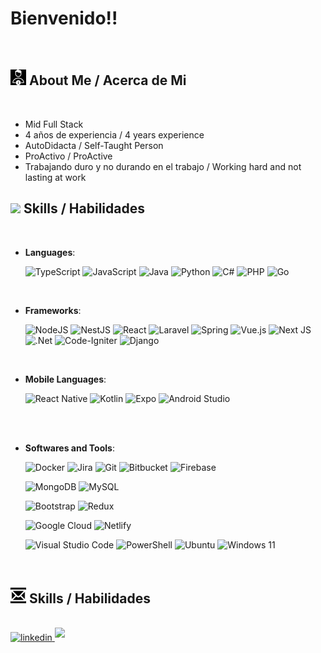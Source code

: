 <h1> Bienvenido!! </h1>
<br> 

## <img style="filter: invert(1);" src="./public/imgs/img_about2.png" width ="25"><b> About Me / Acerca de Mi</b>
<br>

- Mid Full Stack
- 4 años de experiencia / 4 years experience
- AutoDidacta / Self-Taught Person
- ProActivo / ProActive
- Trabajando duro y no durando en el trabajo / Working hard and not lasting at work

## <img src="https://media2.giphy.com/media/QssGEmpkyEOhBCb7e1/giphy.gif?cid=ecf05e47a0n3gi1bfqntqmob8g9aid1oyj2wr3ds3mg700bl&rid=giphy.gif" width ="25"><b> Skills / Habilidades</b>

<br>
<p align="center">
   
- **Languages**:


     ![TypeScript](https://img.shields.io/badge/typescript-%23007ACC.svg?style=for-the-badge&logo=typescript&logoColor=white)
     ![JavaScript](https://img.shields.io/badge/JavaScript%20-%23F7DF1E.svg?style=for-the-badge&logo=javascript&logoColor=black)
     ![Java](https://img.shields.io/badge/java-%23ED8B00.svg?style=for-the-badge&logo=openjdk&logoColor=white)
     ![Python](https://img.shields.io/badge/Python%20-%2314354C.svg?style=for-the-badge&logo=python&logoColor=white)
     ![C#](https://img.shields.io/badge/c%23-%23239120.svg?style=for-the-badge&logo=csharp&logoColor=white)
     ![PHP](https://img.shields.io/badge/php-%23777BB4.svg?style=for-the-badge&logo=php&logoColor=white)
     ![Go](https://img.shields.io/badge/go-%2300ADD8.svg?style=for-the-badge&logo=go&logoColor=white)
  
</p>
<br>

<p align="center">
   
- **Frameworks**:

     ![NodeJS](https://img.shields.io/badge/node.js-6DA55F?style=for-the-badge&logo=node.js&logoColor=white)
     ![NestJS](https://img.shields.io/badge/nestjs-%23E0234E.svg?style=for-the-badge&logo=nestjs&logoColor=white)
     ![React](https://img.shields.io/badge/react-%2320232a.svg?style=for-the-badge&logo=react&logoColor=%2361DAFB)
     ![Laravel](https://img.shields.io/badge/laravel-%23FF2D20.svg?style=for-the-badge&logo=laravel&logoColor=white)
     ![Spring](https://img.shields.io/badge/spring-%236DB33F.svg?style=for-the-badge&logo=spring&logoColor=white)
     ![Vue.js](https://img.shields.io/badge/vuejs-%2335495e.svg?style=for-the-badge&logo=vuedotjs&logoColor=%234FC08D)
     ![Next JS](https://img.shields.io/badge/Next-black?style=for-the-badge&logo=next.js&logoColor=white)
     ![.Net](https://img.shields.io/badge/.NET-5C2D91?style=for-the-badge&logo=.net&logoColor=white)
     ![Code-Igniter](https://img.shields.io/badge/CodeIgniter-%23EF4223.svg?style=for-the-badge&logo=codeIgniter&logoColor=white)
     ![Django](https://img.shields.io/badge/django-%23092E20.svg?style=for-the-badge&logo=django&logoColor=white)
  
</p>

<br>

- **Mobile Languages**:

     ![React Native](https://img.shields.io/badge/react_native-%2320232a.svg?style=for-the-badge&logo=react&logoColor=%2361DAFB)
     ![Kotlin](https://img.shields.io/badge/kotlin-%237F52FF.svg?style=for-the-badge&logo=kotlin&logoColor=white)
     ![Expo](https://img.shields.io/badge/expo-1C1E24?style=for-the-badge&logo=expo&logoColor=#D04A37)
     ![Android Studio](https://img.shields.io/badge/Android%20Studio-3DDC84.svg?style=for-the-badge&logo=android-studio&logoColor=white)

<br>

<br>

- **Softwares and Tools**:

     ![Docker](https://img.shields.io/badge/docker-%230db7ed.svg?style=for-the-badge&logo=docker&logoColor=white)
     ![Jira](https://img.shields.io/badge/jira-%230A0FFF.svg?style=for-the-badge&logo=jira&logoColor=white)
     ![Git](https://img.shields.io/badge/git-%23F05033.svg?style=for-the-badge&logo=git&logoColor=white)
     ![Bitbucket](https://img.shields.io/badge/bitbucket-%230047B3.svg?style=for-the-badge&logo=bitbucket&logoColor=white)
     ![Firebase](https://img.shields.io/badge/Firebase-039BE5?style=for-the-badge&logo=Firebase&logoColor=white)
  
     ![MongoDB](https://img.shields.io/badge/MongoDB-%234ea94b.svg?style=for-the-badge&logo=mongodb&logoColor=white)
     ![MySQL](https://img.shields.io/badge/mysql-%2300f.svg?style=for-the-badge&logo=mysql&logoColor=white)
  
     ![Bootstrap](https://img.shields.io/badge/bootstrap-%238511FA.svg?style=for-the-badge&logo=bootstrap&logoColor=white)
     ![Redux](https://img.shields.io/badge/redux-%23593d88.svg?style=for-the-badge&logo=redux&logoColor=white)

     ![Google Cloud](https://img.shields.io/badge/GoogleCloud-%234285F4.svg?style=for-the-badge&logo=google-cloud&logoColor=white)
     ![Netlify](https://img.shields.io/badge/netlify-%23000000.svg?style=for-the-badge&logo=netlify&logoColor=#00C7B7)

     ![Visual Studio Code](https://img.shields.io/badge/Visual%20Studio%20Code-0078d7.svg?style=for-the-badge&logo=visual-studio-code&logoColor=white)
     ![PowerShell](https://img.shields.io/badge/PowerShell-%235391FE.svg?style=for-the-badge&logo=powershell&logoColor=white)
     ![Ubuntu](https://img.shields.io/badge/Ubuntu-E95420?style=for-the-badge&logo=ubuntu&logoColor=white)
     ![Windows 11](https://img.shields.io/badge/Windows%2011-%230079d5.svg?style=for-the-badge&logo=Windows%2011&logoColor=white)

<br>


## <img style="filter: invert(1);" src="public/imgs/message3.png" width ="25"><b> Skills / Habilidades</b>

<br>
<div align='left'>

<a href="https://www.linkedin.com/in/AlbertoApm/" target="_blank">
<img src="https://img.shields.io/badge/linkedin-%2300acee.svg?color=405DE6&style=for-the-badge&logo=linkedin&logoColor=white" alt=linkedin style="margin-bottom: 5px;"/>
</a>

<a href="mailto:albertodev@hotmail.com" target="_blank">
<img src="https://img.shields.io/badge/gmail-%23EA4335.svg?style=for-the-badge&logo=gmail&logoColor=white" t=mail style="margin-bottom: 5px;" />
</a>
</div>
<br>
     